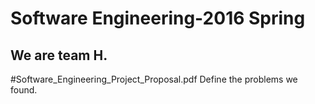 # Software Engineering-2016 Spring
## We are team H.

#Software_Engineering_Project_Proposal.pdf
Define the problems we found.
